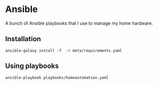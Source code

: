 # Ansible

A bunch of Ansible playbooks that I use to manage my home hardware.

## Installation 

```
ansible-galaxy install -f  -r meta/requirements.yaml
```

## Using playbooks

```
ansible-playbook playbooks/homeautomation.yaml
```
